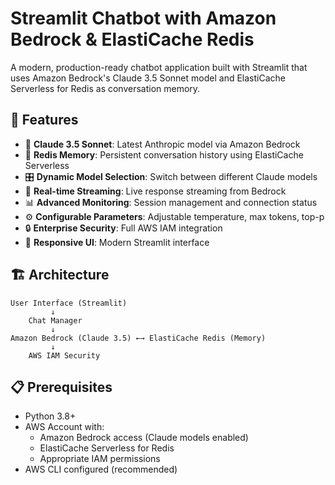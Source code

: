 # Streamlit Chatbot with Amazon Bedrock & ElastiCache Redis

A modern, production-ready chatbot application built with Streamlit that uses Amazon Bedrock's Claude 3.5 Sonnet model and ElastiCache Serverless for Redis as conversation memory.

## 🚀 Features

- 🤖 **Claude 3.5 Sonnet**: Latest Anthropic model via Amazon Bedrock
- 💾 **Redis Memory**: Persistent conversation history using ElastiCache Serverless
- 🎛️ **Dynamic Model Selection**: Switch between different Claude models
- 🔄 **Real-time Streaming**: Live response streaming from Bedrock
- 📊 **Advanced Monitoring**: Session management and connection status
- ⚙️ **Configurable Parameters**: Adjustable temperature, max tokens, top-p
- 🔒 **Enterprise Security**: Full AWS IAM integration
- 📱 **Responsive UI**: Modern Streamlit interface

## 🏗️ Architecture

```
User Interface (Streamlit)
         ↓
    Chat Manager
         ↓
Amazon Bedrock (Claude 3.5) ←→ ElastiCache Redis (Memory)
         ↓
    AWS IAM Security
```

## 📋 Prerequisites

- Python 3.8+
- AWS Account with:
  - Amazon Bedrock access (Claude models enabled)
  - ElastiCache Serverless for Redis
  - Appropriate IAM permissions
- AWS CLI configured (recommended)
